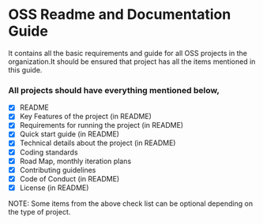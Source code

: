 # OSS Readme and Documentation Guide
It contains all the basic requirements and guide for all OSS projects in the organization.It should be ensured that project has all the items mentioned in this guide.

### All projects should have everything mentioned below,

- [x] README
- [x] Key Features of the project (in README)
- [x] Requirements for running the project (in README)
- [x] Quick start guide  (in README)
- [x] Technical details about the project (in README)
- [x] Coding standards
- [x] Road Map, monthly iteration plans
- [x] Contributing guidelines
- [x] Code of Conduct (in README)
- [x] License (in README)

NOTE: Some items from the above check list can be optional depending on the type of project.

